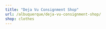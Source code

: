 ```yaml
---
title: "Deja Vu Consignment Shop"
url: /albuquerque/deja-vu-consignment-shop/
shop: clothes
---
```


